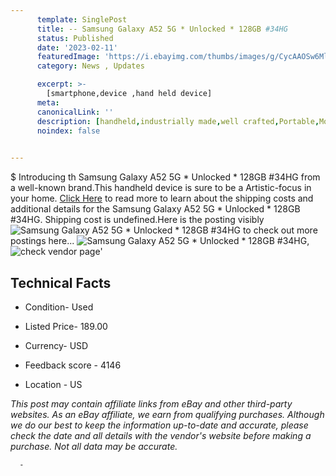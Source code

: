 ```yaml
---
      template: SinglePost
      title: -- Samsung Galaxy A52 5G * Unlocked * 128GB #34HG
      status: Published
      date: '2023-02-11'
      featuredImage: 'https://i.ebayimg.com/thumbs/images/g/CycAAOSw6MljmMQw/s-l225.jpg'
      category: News , Updates

      excerpt: >-
        [smartphone,device ,hand held device]
      meta:
      canonicalLink: ''
      description: [handheld,industrially made,well crafted,Portable,Mobile,Compact,Convenient,Lightweight,Maneuverable,Man-portable,Miniature,Carriable,Hand-held,Light,Holdable,Transportable,Mobile device,Pocket-sized,On-the-go,Wireless,Cordless,Compact size,Convenient size, smartphone,device ,hand held device]
      noindex: false
      

---
```

$
      Introducing th Samsung Galaxy A52 5G * Unlocked * 128GB #34HG from a well-known brand.This handheld device  is sure to be a Artistic-focus in your home. [Click Here](https://www.ebay.com/itm/115639820514?hash=item1aecaba0e2%3Ag%3ACycAAOSw6MljmMQw&mkevt=1&mkcid=1&mkrid=711-53200-19255-0&campid=%253CePNCampaignId%253E&customid=%253CreferenceId%253E&toolid=10049) to read more to learn about the shipping costs and additional details for the Samsung Galaxy A52 5G * Unlocked * 128GB #34HG. Shipping cost is undefined.Here is the posting visibly ![Samsung Galaxy A52 5G * Unlocked * 128GB #34HG](https://i.ebayimg.com/thumbs/images/g/CycAAOSw6MljmMQw/s-l225.jpg) to check out more postings here... ![Samsung Galaxy A52 5G * Unlocked * 128GB #34HG](https://i.ebayimg.com/images/g/CycAAOSw6MljmMQw/s-l1600.jpg), ![check vendor page](https://origin-galleryplus.ebayimg.com/ws/web/115639820514_2_0_1/225x225.jpg,https://origin-galleryplus.ebayimg.com/ws/web/115639820514_3_0_1/225x225.jpg)'

      

 ## Technical Facts 



     
      

 - Condition- Used 


      

 - Listed Price- 189.00 


      

 - Currency- USD 


      

 - Feedback score - 4146 


      

 - Location - US 


      
      

 *_This post may contain affiliate links from eBay and other third-party websites. As an eBay affiliate, we earn from qualifying purchases. Although we do our best to keep the information up-to-date and accurate, please check the date and all details with the vendor's website before making a purchase. Not all data may be accurate._*




      -

